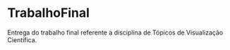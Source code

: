 # TrabalhoFinal
Entrega do trabalho final referente a disciplina de Tópicos de Visualização Científica.
